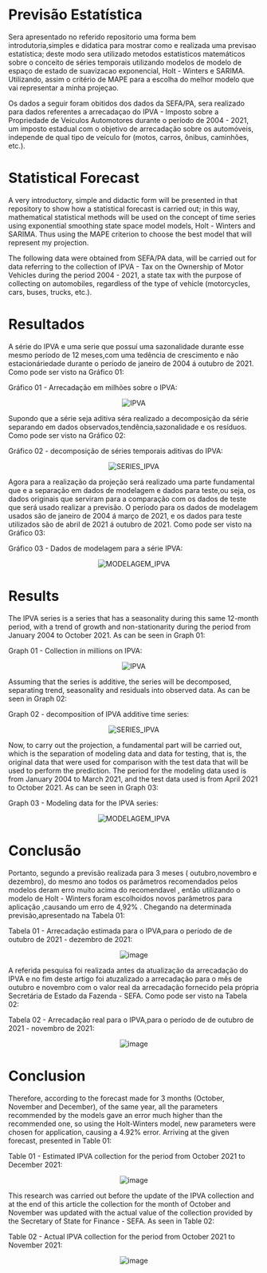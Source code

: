 # Previsão Estatística  

  Sera apresentado no referido repositorio uma forma bem introdutoria,simples e didatica para mostrar como e realizada uma previsao estatística; deste modo sera utilizado metodos estatisticos matemáticos sobre o conceito de séries temporais utilizando modelos de modelo de espaço de estado de suavizacao exponencial, Holt - Winters e SARIMA. Utilizando, assim o critério de MAPE para a escolha do melhor modelo que vai representar a minha projeçao.
  
  Os dados a seguir foram obitidos dos dados da SEFA/PA, sera realizado para dados referentes a arrecadaçao do IPVA - Imposto sobre a Propriedade de Veículos Automotores durante o período de 2004 - 2021, um imposto estadual com o objetivo de arrecadação sobre os automóveis, independe de qual tipo de veículo for (motos, carros, ônibus, caminhões, etc.).
  
 # Statistical Forecast 
 
 A very introductory, simple and didactic form will be presented in that repository to show how a statistical forecast is carried out; in this way, mathematical statistical methods will be used on the concept of time series using exponential smoothing state space model models, Holt - Winters and SARIMA. Thus using the MAPE criterion to choose the best model that will represent my projection.
  
  The following data were obtained from SEFA/PA data, will be carried out for data referring to the collection of IPVA - Tax on the Ownership of Motor Vehicles during the period 2004 - 2021, a state tax with the purpose of collecting on automobiles, regardless of the type of vehicle (motorcycles, cars, buses, trucks, etc.).

# Resultados 
 A série do IPVA e uma serie que possuí uma sazonalidade durante esse mesmo período de 12 meses,com uma tedência de crescimento e não estacionáriedade durante o período de janeiro de 2004 á outubro de 2021. Como pode ser visto na Gráfico 01:
 
 Gráfico 01 - Arrecadação em milhões sobre o IPVA:
<div align="center">
  
![IPVA](https://user-images.githubusercontent.com/94062159/145993329-3d72a959-c87c-41cf-9970-aa2b6d188b61.png)

</div>

Supondo que a série seja aditiva séra realizado a decomposição da série separando em dados observados,tendência,sazonalidade e os resíduos. Como pode ser visto na Gráfico 02:

 Gráfico 02 - decomposição de séries temporais aditivas do IPVA:
<div align="center"> 
  
![SERIES_IPVA](https://user-images.githubusercontent.com/94062159/145993476-8d95b265-89c9-4879-abd3-43af9a9e65a5.png)
  
</div>

Agora para a realização da projeção será realizado uma parte fundamental que e a separação em dados de modelagem e dados para teste,ou seja, os dados originais que serviram para a comparação com os dados de teste que será usado realizar a previsão. O período para os dados de modelagem usados são de janeiro de 2004 á março de 2021, e os dados para teste utilizados são de abril de 2021 á outubro de 2021. Como pode ser visto na Gráfico 03:

Gráfico 03 - Dados de modelagem para a série IPVA:
<div align="center"> 
  
![MODELAGEM_IPVA](https://user-images.githubusercontent.com/94062159/145993396-69579747-11a6-44b3-925b-48e162e09076.png)
  
</div>

# Results 
 The IPVA series is a series that has a seasonality during this same 12-month period, with a trend of growth and non-stationarity during the period from January 2004 to October 2021. As can be seen in Graph 01:
 
 Graph 01 - Collection in millions on IPVA:
<div align="center">
  
![IPVA](https://user-images.githubusercontent.com/94062159/145993329-3d72a959-c87c-41cf-9970-aa2b6d188b61.png)

</div>

Assuming that the series is additive, the series will be decomposed, separating trend, seasonality and residuals into observed data. As can be seen in Graph 02:

 Graph 02 - decomposition of IPVA additive time series:
<div align="center">
  
![SERIES_IPVA](https://user-images.githubusercontent.com/94062159/145993476-8d95b265-89c9-4879-abd3-43af9a9e65a5.png)
  
</div>

Now, to carry out the projection, a fundamental part will be carried out, which is the separation of modeling data and data for testing, that is, the original data that were used for comparison with the test data that will be used to perform the prediction. The period for the modeling data used is from January 2004 to March 2021, and the test data used is from April 2021 to October 2021. As can be seen in Graph 03:

Graph 03 - Modeling data for the IPVA series:
<div align="center">
  
![MODELAGEM_IPVA](https://user-images.githubusercontent.com/94062159/145993396-69579747-11a6-44b3-925b-48e162e09076.png)
  
</div>

# Conclusão

Portanto, segundo a previsão realizada para 3 meses  ( outubro,novembro e dezembro), do mesmo ano  todos os parâmetros  recomendados pelos modelos deram erro muito acima do recomendavel , então utilizando o modelo de Holt - Winters foram escolhoidos novos parâmetros para aplicação ,causando um erro de  4,92% . Chegando na determinada previsão,apresentado na Tabela 01:

Tabela 01 - Arrecadação estimada para o IPVA,para o período de de outubro de 2021 - dezembro de 2021:
<div align="center"> 

![image](https://user-images.githubusercontent.com/94062159/146196943-609b9e2f-2a62-43c8-93b8-097ead07d21a.png)

 </div>
 
A referida pesquisa foi realizada antes da atualização da arrecadação do IPVA e no fim deste artigo foi atuzalizado a arrecadação para o mês de outubro e novembro com o valor real da arrecadação fornecido pela própria Secretária de Estado da Fazenda - SEFA. Como pode ser visto na Tabela 02:

Tabela 02 - Arrecadação real para o IPVA,para o período de de outubro de 2021 - novembro de 2021:
<div align="center"> 

![image](https://user-images.githubusercontent.com/94062159/146202830-ed8f1e3d-0d18-4de4-a750-62e2bd43fcfd.png)

</div>

# Conclusion

Therefore, according to the forecast made for 3 months (October, November and December), of the same year, all the parameters recommended by the models gave an error much higher than the recommended one, so using the Holt-Winters model, new parameters were chosen for application, causing a 4.92% error. Arriving at the given forecast, presented in Table 01:

Table 01 - Estimated IPVA collection for the period from October 2021 to December 2021:
<div align="center">

![image](https://user-images.githubusercontent.com/94062159/146196943-609b9e2f-2a62-43c8-93b8-097ead07d21a.png)

 </div>
 
This research was carried out before the update of the IPVA collection and at the end of this article the collection for the month of October and November was updated with the actual value of the collection provided by the Secretary of State for Finance - SEFA. As seen in Table 02:

Table 02 - Actual IPVA collection for the period from October 2021 to November 2021:
<div align="center">

![image](https://user-images.githubusercontent.com/94062159/146202830-ed8f1e3d-0d18-4de4-a750-62e2bd43fcfd.png)

</div> 
